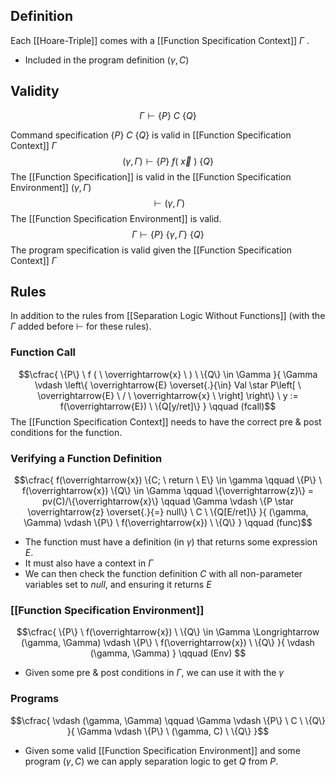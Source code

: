 ## Definition
Each [[Hoare-Triple]] comes with a [[Function Specification Context]] $\Gamma$ .
- Included in the program definition $(\gamma, C)$
## Validity
$$\Gamma \vdash \{P\} \ C \ \{Q\}$$

Command specification $\{P\} \ C \ \{Q\}$ is valid in [[Function Specification Context]] $\Gamma$
$$(\gamma, \Gamma) \vdash \{P\} \ f( \ \overrightarrow{x} \ ) \ \{Q\}$$
The [[Function Specification]] is valid in the [[Function Specification Environment]] $(\gamma, \Gamma)$
$$\vdash (\gamma, \Gamma)$$
The [[Function Specification Environment]] is valid.
$$\Gamma \vdash \{P\} \ \{\gamma, \Gamma\} \ \{Q\}$$
The program specification is valid given the [[Function Specification Context]] $\Gamma$
## Rules
In addition to the rules from [[Separation Logic Without Functions]] (with the $\Gamma$ added before $\vdash$ for these rules).
### Function Call
$$\cfrac{
\{P\} \ f ( \ \overrightarrow{x} \ ) \ \{Q\} \in \Gamma
}{
\Gamma \vdash \left\{ \overrightarrow{E} \overset{.}{\in} Val \star P\left[ \ \overrightarrow{E} \ / \ \overrightarrow{x} \ \right] \right\} \ y := f(\overrightarrow{E}) \ \{Q[y/ret]\}
} \qquad (fcall)$$
The [[Function Specification Context]] needs to have the correct pre & post conditions for the function.
### Verifying a Function Definition
$$\cfrac{
f(\overrightarrow{x}) \{C; \ return \ E\} \in \gamma \qquad \{P\} \ f(\overrightarrow{x}) \{Q\} \in \Gamma \qquad \{\overrightarrow{z}\} = pv(C)/\{\overrightarrow{x}\} \qquad \Gamma \vdash \{P \star \overrightarrow{z} \overset{.}{=} null\} \ C \ \{Q[E/ret]\}
}{
(\gamma, \Gamma) \vdash \{P\} \ f(\overrightarrow{x}) \ \{Q\}
} \qquad (func)$$
- The function must have a definition (in $\gamma$) that returns some expression $E$.
- It must also have a context in $\Gamma$
- We can then check the function definition $C$ with all non-parameter variables set to $null$, and ensuring it returns $E$
### [[Function Specification Environment]]
$$\cfrac{
\{P\} \ f(\overrightarrow{x}) \ \{Q\} \in \Gamma \Longrightarrow (\gamma, \Gamma) \vdash \{P\} \ f(\overrightarrow{x}) \ \{Q\} 
}{
\vdash (\gamma, \Gamma)
} \qquad (Env) $$
- Given some pre & post conditions in  $\Gamma$, we can use it with the $\gamma$
### Programs
$$\cfrac{
\vdash (\gamma, \Gamma) \qquad \Gamma \vdash \{P\} \ C \ \{Q\}
}{
\Gamma \vdash \{P\} \ (\gamma, C) \ \{Q\}
}$$
- Given some valid [[Function Specification Environment]] and some program $(\gamma, C)$ we can apply separation logic to get $Q$ from $P$.